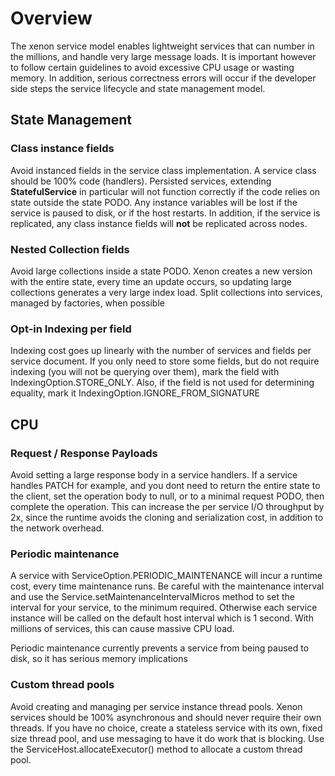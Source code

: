 # Overview

The xenon service model enables lightweight services that can number in the millions, and handle very large message loads. It is important however to follow certain guidelines to avoid excessive CPU usage or wasting memory. In addition, serious correctness errors will occur if the developer side steps the service lifecycle and state management model.

## State Management

### Class instance fields
Avoid instanced fields in the service class implementation. A service class should be 100% code (handlers).
Persisted services, extending **StatefulService** in particular will not function correctly if the code relies on state outside the state PODO. Any instance variables will be lost if the service is paused to disk, or if the host restarts. In addition, if the service is replicated, any class instance fields will **not** be replicated across nodes. 

### Nested Collection fields

Avoid large collections inside a state PODO. Xenon creates a new version with the entire state, every time an update occurs, so updating large collections generates a very large index load. Split collections into services, managed by factories, when possible

### Opt-in Indexing per field

Indexing cost goes up linearly with the number of services and fields per service document. If you only need to store some fields, but do not require indexing (you will not be querying over them), mark the field with IndexingOption.STORE_ONLY. Also, if the field is not used for determining equality, mark it IndexingOption.IGNORE_FROM_SIGNATURE

## CPU

### Request / Response Payloads

Avoid setting a large response body in a service handlers. If a service handles PATCH for example, and you dont need to return the entire state to the client, set the operation body to null, or to a minimal request PODO, then complete the operation. This can increase the per service I/O throughput by 2x, since the runtime avoids the cloning and serialization cost, in addition to the network overhead.

### Periodic maintenance

A service with ServiceOption.PERIODIC_MAINTENANCE will incur a runtime cost, every time maintenance runs. Be careful with the maintenance interval and use the Service.setMaintenanceIntervalMicros method to set the interval for your service, to the minimum required. Otherwise each service instance will be called on the default host interval which is 1 second. With millions of services, this can cause massive CPU load.

Periodic maintenance currently prevents a service from being paused to disk, so it has serious memory implications

### Custom thread pools

Avoid creating and managing per service instance thread pools. Xenon services should be 100% asynchronous and should never require their own threads. If you have no choice, create a stateless service with its own, fixed size thread pool, and use messaging to have it do work that is blocking. Use the ServiceHost.allocateExecutor() method to allocate a custom thread pool.


